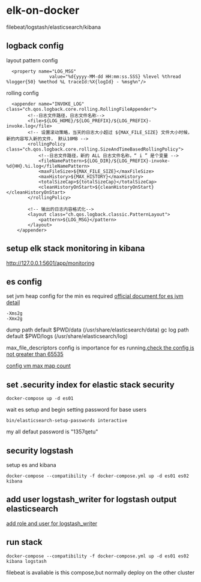 # elk-on-docker
  filebeat/logstash/elasticsearch/kibana
## logback config
  layout pattern config
```
  <property name="LOG_MSG"
                value="%d{yyyy-MM-dd HH:mm:ss.SSS} %level %thread %logger{50} %method %L traceId:%X{logId} - %msg%n"/>
```
  rolling config
```
  <appender name="INVOKE_LOG" class="ch.qos.logback.core.rolling.RollingFileAppender">
        <!--日志文件路径，日志文件名称-->
        <file>${LOG_HOME}/${LOG_PREFIX}/${LOG_PREFIX}-invoke.log</file>
        <!-- 设置滚动策略，当天的日志大小超过 ${MAX_FILE_SIZE} 文件大小时候，新的内容写入新的文件， 默认10MB -->
        <rollingPolicy class="ch.qos.logback.core.rolling.SizeAndTimeBasedRollingPolicy">
            <!--日志文件路径，新的 ALL 日志文件名称，“ i ” 是个变量 -->
            <fileNamePattern>${LOG_DIR}/${LOG_PREFIX}-invoke-%d{HH}.%i.log</fileNamePattern>
            <maxFileSize>${MAX_FILE_SIZE}</maxFileSize>
            <maxHistory>${MAX_HISTORY}</maxHistory>
            <totalSizeCap>${totalSizeCap}</totalSizeCap>
            <cleanHistoryOnStart>${cleanHistoryOnStart}</cleanHistoryOnStart>
        </rollingPolicy>

        <!-- 输出的日志内容格式化-->
        <layout class="ch.qos.logback.classic.PatternLayout">
            <pattern>${LOG_MSG}</pattern>
        </layout>
    </appender>
```
## setup elk stack monitoring in kibana

 http://127.0.0.1:5601/app/monitoring

## es config
  set jvm heap config for the min es required
  [official document for es jvm detail](https://www.elastic.co/guide/en/elasticsearch/reference/current/heap-size.html)
  ```
  -Xms2g 
  -Xmx2g 
  ```
  dump path default $PWD/data  (/usr/share/elasticsearch/data)
  gc log path default $PWD/logs (/usr/share/elasticsearch/log)
  
  max_file_descriptors config is importance for es running,[check the config is not greater than 65535](http://localhost:9200/_nodes/stats/process?filter_path=**.max_file_descriptors)

  [config vm max map count](https://www.elastic.co/guide/en/elasticsearch/reference/current/vm-max-map-count.html)
## set .security index for elastic stack security
  ```
  docker-compose up -d es01
  ```
  wait es setup and begin setting password for base users
  ```
  bin/elasticsearch-setup-passwords interactive
  ```
  my all defaut password is "1357qetu"
## security logstash
  setup es and kibana
  ```
  docker-compose --compatibility -f docker-compose.yml up -d es01 es02 kibana
  ```
## add user logstash_writer for logstash output elasticsearch
  [add role and user for logstash_writer](https://www.elastic.co/guide/en/logstash/current/ls-security.html)
## run stack
  ```
  docker-compose --compatibility -f docker-compose.yml up -d es01 es02 kibana logstash
  ```
  filebeat is avaliable is this compose,but normally deploy on the other cluster


